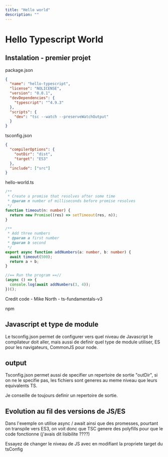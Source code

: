 ```yaml
---
title: "Hello world"
description: ""
---
```


# Hello Typescript World

## Instalation - premier projet

package.json

```json
{
  "name": "hello-typescript",
  "license": "NOLICENSE",
  "version": "0.0.1",
  "devDependencies": {
    "typescript": "^4.9.3"
  },
  "scripts": {
    "dev": "tsc --watch --preserveWatchOutput"
  }
}
```

tsconfig.json

```json
{
  "compilerOptions": {
    "outDir": "dist",
    "target": "ES3"
  },
  "include": ["src"]
}
```

hello-world.ts

```ts
/**
 * Create a promise that resolves after some time
 * @param n number of milliseconds before promise resolves
 */
function timeout(n: number) {
  return new Promise((res) => setTimeout(res, n));
}

/**
 * Add three numbers
 * @param a first number
 * @param b second
 */
export async function addNumbers(a: number, b: number) {
  await timeout(500);
  return a + b;
}

//== Run the program ==//
(async () => {
  console.log(await addNumbers(3, 4));
})();
```

Credit code - Mike North - ts-fundamentals-v3

npm

## Javascript et type de module

Le tsconfig.json permet de configurer vers quel niveau de Javascript le compilateur doit aller, mais aussi de definir quel type de module utiliser, ES pour les navigateurs, CommonJS pour node.

## output

Tsconfig.json permet aussi de specifier un repertoire de sortie "outDir", si on ne le specifie pas, les fichiers sont generes au meme niveau que leurs equivalents TS.

Je conseille de toujours definir un repertoire de sortie.

## Evolution au fil des versions de JS/ES

Dans l'exemple on utilise async / await ainsi que des promesses, pourtant on transpile vers ES3, on voit donc que TSC genere des polyfills pour que le code fonctionne (j'avais dit lisibilite ????)

Essayez de changer le niveau de JS avec en modifiant la propriete target du tsConfig
